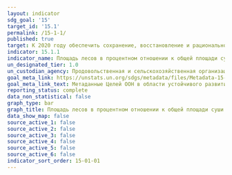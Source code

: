 ```yaml
---
layout: indicator
sdg_goal: '15'
target_id: '15.1'
permalink: /15-1-1/
published: true
target: К 2020 году обеспечить сохранение, восстановление и рациональное использование наземных и внутренних пресноводных экосистем и их услуг, в том числе лесов, водно-болотных угодий, гор и за-сушливых земель, в соответствии с обязательствами, вытекающими из международных соглашений
indicator: 15.1.1
indicator_name: Площадь лесов в процентном отношении к общей площади суши
un_designated_tier: 1.0
un_custodian_agency: Продовольственная и сельскохозяйственная организация
goal_meta_link: https://unstats.un.org/sdgs/metadata/files/Metadata-15-01-01.pdf
goal_meta_link_text: Метаданные Целей ООН в области устойчивого развития (PDF, 379 КБ)
reporting_status: complete
data_non_statistical: false
graph_type: bar
graph_title: Площадь лесов в процентном отношении к общей площади суши
data_show_map: false
source_active_1: false
source_active_2: false
source_active_3: false
source_active_4: false
source_active_5: false
source_active_6: false
indicator_sort_order: 15-01-01
---
```

